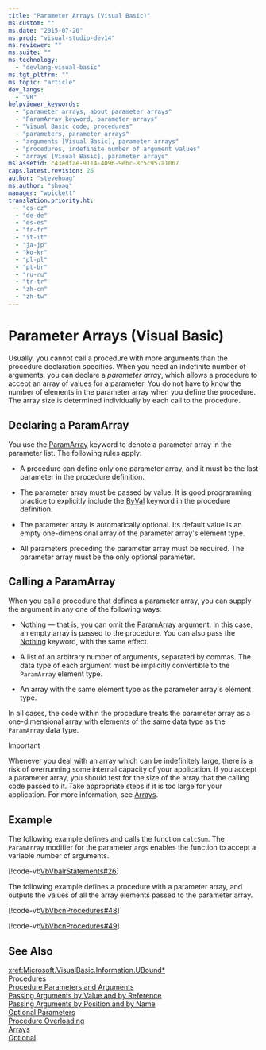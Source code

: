 ```yaml
---
title: "Parameter Arrays (Visual Basic)"
ms.custom: ""
ms.date: "2015-07-20"
ms.prod: "visual-studio-dev14"
ms.reviewer: ""
ms.suite: ""
ms.technology: 
  - "devlang-visual-basic"
ms.tgt_pltfrm: ""
ms.topic: "article"
dev_langs: 
  - "VB"
helpviewer_keywords: 
  - "parameter arrays, about parameter arrays"
  - "ParamArray keyword, parameter arrays"
  - "Visual Basic code, procedures"
  - "parameters, parameter arrays"
  - "arguments [Visual Basic], parameter arrays"
  - "procedures, indefinite number of argument values"
  - "arrays [Visual Basic], parameter arrays"
ms.assetid: c43edfae-9114-4096-9ebc-8c5c957a1067
caps.latest.revision: 26
author: "stevehoag"
ms.author: "shoag"
manager: "wpickett"
translation.priority.ht: 
  - "cs-cz"
  - "de-de"
  - "es-es"
  - "fr-fr"
  - "it-it"
  - "ja-jp"
  - "ko-kr"
  - "pl-pl"
  - "pt-br"
  - "ru-ru"
  - "tr-tr"
  - "zh-cn"
  - "zh-tw"
---
```

# Parameter Arrays (Visual Basic)
Usually, you cannot call a procedure with more arguments than the procedure declaration specifies. When you need an indefinite number of arguments, you can declare a *parameter array*, which allows a procedure to accept an array of values for a parameter. You do not have to know the number of elements in the parameter array when you define the procedure. The array size is determined individually by each call to the procedure.  
  
## Declaring a ParamArray  
 You use the [ParamArray](../../../visual-basic/language-reference/modifiers/paramarray.md) keyword to denote a parameter array in the parameter list. The following rules apply:  
  
-   A procedure can define only one parameter array, and it must be the last parameter in the procedure definition.  
  
-   The parameter array must be passed by value. It is good programming practice to explicitly include the [ByVal](../../../visual-basic/language-reference/modifiers/byval.md) keyword in the procedure definition.  
  
-   The parameter array is automatically optional. Its default value is an empty one-dimensional array of the parameter array's element type.  
  
-   All parameters preceding the parameter array must be required. The parameter array must be the only optional parameter.  
  
## Calling a ParamArray  
 When you call a procedure that defines a parameter array, you can supply the argument in any one of the following ways:  
  
-   Nothing — that is, you can omit the [ParamArray](../../../visual-basic/language-reference/modifiers/paramarray.md) argument. In this case, an empty array is passed to the procedure. You can also pass the [Nothing](../../../visual-basic/language-reference/nothing.md) keyword, with the same effect.  
  
-   A list of an arbitrary number of arguments, separated by commas. The data type of each argument must be implicitly convertible to the `ParamArray` element type.  
  
-   An array with the same element type as the parameter array's element type.  
  
 In all cases, the code within the procedure treats the parameter array as a one-dimensional array with elements of the same data type as the `ParamArray` data type.  
  
> [!IMPORTANT]
>  Whenever you deal with an array which can be indefinitely large, there is a risk of overrunning some internal capacity of your application. If you accept a parameter array, you should test for the size of the array that the calling code passed to it. Take appropriate steps if it is too large for your application. For more information, see [Arrays](../../../visual-basic/programming-guide/language-features/arrays/index.md).  
  
## Example  
 The following example defines and calls the function `calcSum`. The `ParamArray` modifier for the parameter `args` enables the function to accept a variable number of arguments.  
  
 [!code-vb[VbVbalrStatements#26](../../../visual-basic/language-reference/error-messages/codesnippet/VisualBasic/parameter-arrays_1.vb)]  
  
 The following example defines a procedure with a parameter array, and outputs the values of all the array elements passed to the parameter array.  
  
 [!code-vb[VbVbcnProcedures#48](../../../visual-basic/language-reference/procedures/codesnippet/VisualBasic/parameter-arrays_2.vb)]  
  
 [!code-vb[VbVbcnProcedures#49](../../../visual-basic/language-reference/procedures/codesnippet/VisualBasic/parameter-arrays_3.vb)]  
  
## See Also  
 <xref:Microsoft.VisualBasic.Information.UBound*>   
 [Procedures](../../../visual-basic/language-reference/procedures/index.md)   
 [Procedure Parameters and Arguments](../../../visual-basic/language-reference/procedures/procedure-parameters-and-arguments.md)   
 [Passing Arguments by Value and by Reference](../../../visual-basic/language-reference/procedures/passing-arguments-by-value-and-by-reference.md)   
 [Passing Arguments by Position and by Name](../../../visual-basic/language-reference/procedures/passing-arguments-by-position-and-by-name.md)   
 [Optional Parameters](../../../visual-basic/language-reference/procedures/optional-parameters.md)   
 [Procedure Overloading](../../../visual-basic/language-reference/procedures/procedure-overloading.md)   
 [Arrays](../../../visual-basic/programming-guide/language-features/arrays/index.md)   
 [Optional](../../../visual-basic/language-reference/modifiers/optional.md)